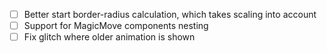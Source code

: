 - [ ] Better start border-radius calculation, which takes scaling into account
- [ ] Support for MagicMove components nesting
- [ ] Fix glitch where older animation is shown
